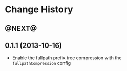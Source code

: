 # Change History

## @NEXT@


## 0.1.1 (2013-10-16)

- Enable the fullpath prefix tree compression with the `fullpathCompression` config
